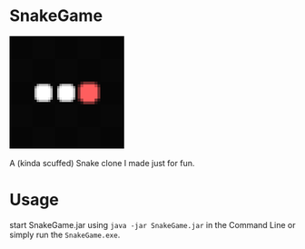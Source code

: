 # SnakeGame

![SnakeGameIcon](src/main/resources/images/snakegameicon.png)

A (kinda scuffed) Snake clone I made just for fun. 

# Usage 
start SnakeGame.jar using ``java -jar SnakeGame.jar`` in the Command Line
or simply run the ``SnakeGame.exe``.
